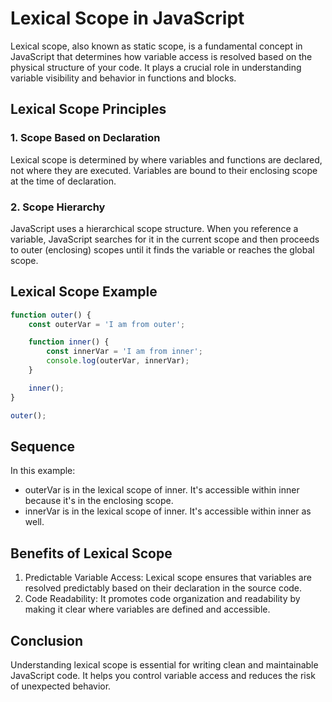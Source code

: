 # Lexical Scope in JavaScript

Lexical scope, also known as static scope, is a fundamental concept in JavaScript that determines how variable access is resolved based on the physical structure of your code. It plays a crucial role in understanding variable visibility and behavior in functions and blocks.

## Lexical Scope Principles

### 1. Scope Based on Declaration
Lexical scope is determined by where variables and functions are declared, not where they are executed. Variables are bound to their enclosing scope at the time of declaration.

### 2. Scope Hierarchy
JavaScript uses a hierarchical scope structure. When you reference a variable, JavaScript searches for it in the current scope and then proceeds to outer (enclosing) scopes until it finds the variable or reaches the global scope.

## Lexical Scope Example

```javascript
function outer() {
    const outerVar = 'I am from outer';

    function inner() {
        const innerVar = 'I am from inner';
        console.log(outerVar, innerVar);
    }

    inner();
}

outer();
```
## Sequence

In this example:

- outerVar is in the lexical scope of inner. It's accessible within inner because it's in the enclosing scope.
- innerVar is in the lexical scope of inner. It's accessible within inner as well.

## Benefits of Lexical Scope

1. Predictable Variable Access: Lexical scope ensures that variables are resolved predictably based on their declaration in the source code.
2. Code Readability: It promotes code organization and readability by making it clear where variables are defined and accessible.

## Conclusion

Understanding lexical scope is essential for writing clean and maintainable JavaScript code. It helps you control variable access and reduces the risk of unexpected behavior.